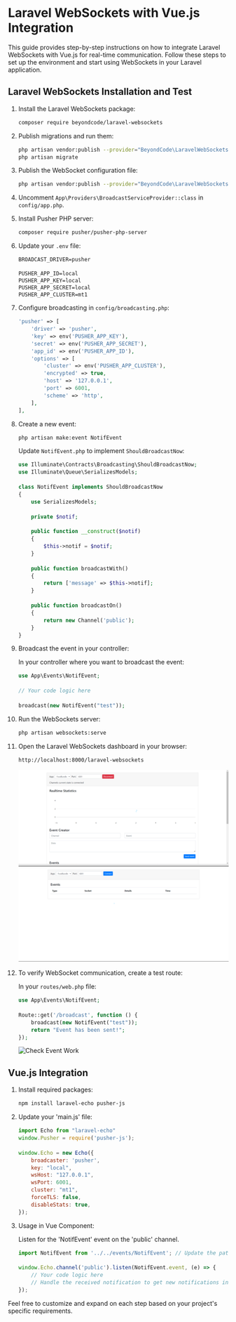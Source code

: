 # Laravel WebSockets with Vue.js Integration

This guide provides step-by-step instructions on how to integrate Laravel WebSockets with Vue.js for real-time communication. Follow these steps to set up the environment and start using WebSockets in your Laravel application.

## Laravel WebSockets Installation and Test

1. Install the Laravel WebSockets package:

    ```bash
    composer require beyondcode/laravel-websockets
    ```
    
2. Publish migrations and run them:

    ```bash
    php artisan vendor:publish --provider="BeyondCode\LaravelWebSockets\WebSocketsServiceProvider" --tag="migrations"
    php artisan migrate
    ```

3. Publish the WebSocket configuration file:

    ```bash
    php artisan vendor:publish --provider="BeyondCode\LaravelWebSockets\WebSocketsServiceProvider" --tag="config"
    ```

4. Uncomment `App\Providers\BroadcastServiceProvider::class` in `config/app.php`.

5. Install Pusher PHP server:

    ```bash
    composer require pusher/pusher-php-server 
    ```

6. Update your `.env` file:

    ```env
    BROADCAST_DRIVER=pusher

    PUSHER_APP_ID=local
    PUSHER_APP_KEY=local
    PUSHER_APP_SECRET=local
    PUSHER_APP_CLUSTER=mt1
    ```

7. Configure broadcasting in `config/broadcasting.php`:

    ```php
    'pusher' => [
        'driver' => 'pusher',
        'key' => env('PUSHER_APP_KEY'),
        'secret' => env('PUSHER_APP_SECRET'),
        'app_id' => env('PUSHER_APP_ID'),
        'options' => [
            'cluster' => env('PUSHER_APP_CLUSTER'),
            'encrypted' => true,
            'host' => '127.0.0.1',
            'port' => 6001,
            'scheme' => 'http',
        ],
    ],
    ```

8. Create a new event:

    ```bash
    php artisan make:event NotifEvent
    ```

    Update `NotifEvent.php` to implement `ShouldBroadcastNow`:

    ```php
    use Illuminate\Contracts\Broadcasting\ShouldBroadcastNow;
    use Illuminate\Queue\SerializesModels;

    class NotifEvent implements ShouldBroadcastNow
    {
        use SerializesModels;

        private $notif;

        public function __construct($notif)
        {
            $this->notif = $notif;
        }

        public function broadcastWith()
        {
            return ['message' => $this->notif];
        }

        public function broadcastOn()
        {
            return new Channel('public');
        }
    }
    ```

9. Broadcast the event in your controller:

    In your controller where you want to broadcast the event:

    ```php
    use App\Events\NotifEvent;

    // Your code logic here

    broadcast(new NotifEvent("test"));
    ```

10. Run the WebSockets server:

    ```bash
    php artisan websockets:serve
    ```

11. Open the Laravel WebSockets dashboard in your browser:

    ```bash
    http://localhost:8000/laravel-websockets 
    ```

    ![After Connect](after_connect.png)
    ![Before Connect](before_connect.png)

12. To verify WebSocket communication, create a test route:

    In your `routes/web.php` file:

    ```php
    use App\Events\NotifEvent;
    
    Route::get('/broadcast', function () {
        broadcast(new NotifEvent("test"));
        return "Event has been sent!";
    });
    ```

    ![Check Event Work](check_event_work.png)

## Vue.js Integration

1. Install required packages:

    ```bash
    npm install laravel-echo pusher-js
    ```

2. Update your 'main.js' file:

    ```javascript
    import Echo from "laravel-echo"
    window.Pusher = require('pusher-js');

    window.Echo = new Echo({
        broadcaster: 'pusher',
        key: "local",
        wsHost: "127.0.0.1",
        wsPort: 6001,
        cluster: "mt1",
        forceTLS: false,
        disableStats: true,
    });
    ```

3. Usage in Vue Component:

    Listen for the 'NotifEvent' event on the 'public' channel.

    ```javascript
    import NotifEvent from '../../events/NotifEvent'; // Update the path accordingly

    window.Echo.channel('public').listen(NotifEvent.event, (e) => {
        // Your code logic here
        // Handle the received notification to get new notifications in real-time.
    });
    ```
    

Feel free to customize and expand on each step based on your project's specific requirements.
